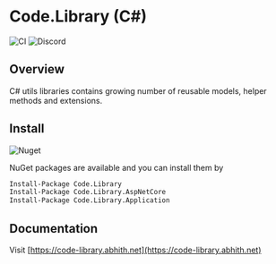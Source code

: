 # Code.Library (C#)

![CI](https://github.com/Abhith/Code.Library/workflows/CI/badge.svg)
![Discord](https://img.shields.io/discord/698213379206283385)

## Overview

C# utils libraries contains growing number of reusable models, helper methods and extensions.

## Install

![Nuget](https://img.shields.io/nuget/v/Code.Library.AspNetCore)

NuGet packages are available and you can install them by

```bash
Install-Package Code.Library
Install-Package Code.Library.AspNetCore
Install-Package Code.Library.Application
```

## Documentation

Visit [https://code-library.abhith.net](https://code-library.abhith.net)

